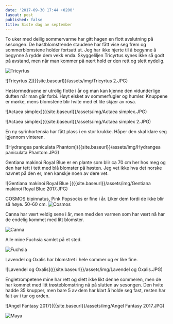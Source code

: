 ```yaml
---
date: '2017-09-30 17:44 +0200'
layout: post
published: false
title: Siste dag av september
---
```


To uker med deilig sommervarme har gitt hagen en flott avslutning på sesongen. De høstblomstrende staudene har fått vise seg frem og sommerblomstene holder fortsatt ut. Jeg har ikke hjerte til å begynne å begynne å rydde dem vekk enda. Skyggeliljen Tricyrtus synes ikke så godt på avstand, men når man kommer på nært hold er den rett og slett nydelig. 

![Tricyrtus]({{site.baseurl}}/assets/img/Tricyrtus.JPG)

![Tricyrtus 2]({{site.baseurl}}/assets/img/Tricyrtus 2.JPG)

<!--more-->

Høstormedruene er utrolig flotte i år og man kan kjenne den vidunderlige duften når man går forbi. Høyt elsket av sommerfugler og humler. Knuppene er mørke, mens blomstene blir hvite med et lite skjær av rosa. 

![Actaea simplex]({{site.baseurl}}/assets/img/Actaea simplex.JPG)

![Actaea simplex]({{site.baseurl}}/assets/img/Actaea simplex 2.JPG)

En ny syrinhortensia har fått plass i en stor krukke. Håper den skal klare seg igjennom vinteren. 

![Hydrangea paniculata Phantom]({{site.baseurl}}/assets/img/Hydrangea paniculata Phantom.JPG)

Gentiana makinoi Royal Blue er en plante som blir ca 70 cm her hos meg og den har tett i tett med blå blomster på høsten. Jeg vet ikke hva det norske navnet på den er, men kanskje noen av dere vet. 

![Gentiana makinoi Royal Blue ]({{site.baseurl}}/assets/img/Gentiana makinoi Royal Blue 2017.JPG)

COSMOS bipinnatus, Pink Popsocks er fine i år. Liker dem fordi de ikke blir så høye. 50-60 cm. 
![Cosmos]({{site.baseurl}}/assets/img/Cosmos.JPG)

Canna har vært veldig sene i år, men med den varmen som har vært nå har de endelig kommet med litt blomster. 

![Canna]({{site.baseurl}}/assets/img/Canna.JPG)

Alle mine Fuchsia samlet på et sted.

![Fuchsia]({{site.baseurl}}/assets/img/Fuchsia.JPG)

Lavendel og Oxalis har blomstret i hele sommer og er like fine. 

![Lavendel og Oxalis]({{site.baseurl}}/assets/img/Lavendel og Oxalis.JPG)

Engletrompetene mine har rett og slett ikke likt denne sommeren, men de har kommet med litt trøsteblomstring nå på slutten av sesongen. Den hvite hadde 35 knupper, men bare 5 av dem har klart å holde seg fast, resten har falt av i tur og orden. 

![Angel Fantasy 2017]({{site.baseurl}}/assets/img/Angel Fantasy 2017.JPG)

![Maya]({{site.baseurl}}/assets/img/Maya.JPG)



